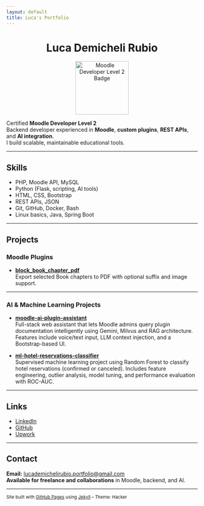 ```yaml
---
layout: default
title: Luca's Portfolio
---
```


<h1 align="center">Luca Demicheli Rubio</h1>

<p align="center">
  <a href="https://www.moodlebites.com/badges/badgeclass.php?id=69" target="_blank">
    <img src="https://www.moodlebites.com/pluginfile.php/34582/badges/badgeimage/69/f3" alt="Moodle Developer Level 2 Badge" width="140" />
  </a>
</p>

Certified **Moodle Developer Level 2**  
Backend developer experienced in **Moodle**, **custom plugins**, **REST APIs**, and **AI integration**.  
I build scalable, maintainable educational tools.

---

## Skills

- PHP, Moodle API, MySQL
- Python (Flask, scripting, AI tools)
- HTML, CSS, Bootstrap
- REST APIs, JSON
- Git, GitHub, Docker, Bash
- Linux basics, Java, Spring Boot

---

## Projects

### Moodle Plugins

- [**block_book_chapter_pdf**](https://github.com/LucaDR1998/moodle-block_bookchapter_pdf)  
  Export selected Book chapters to PDF with optional suffix and image support.

---

### AI & Machine Learning Projects

- [**moodle-ai-plugin-assistant**](https://github.com/LucaDR1998/moodle-ai-plugin-assistant)  
  Full-stack web assistant that lets Moodle admins query plugin documentation intelligently using Gemini, Milvus and RAG architecture. Features include voice/text input, LLM context injection, and a Bootstrap-based UI.

- [**ml-hotel-reservations-classifier**](https://github.com/LucaDR1998/ml-hotel-reservations-classifier)  
  Supervised machine learning project using Random Forest to classify hotel reservations (confirmed or canceled). Includes feature engineering, outlier analysis, model tuning, and performance evaluation with ROC-AUC.

---

## Links

- [LinkedIn](https://www.linkedin.com/in/lucademicheli98)
- [GitHub](https://github.com/LucaDR1998)
- [Upwork](https://www.upwork.com/freelancers/~01a0bd958666f8a741?viewMode=1)

---

## Contact

**Email:** lucademichelirubio.portfolio@gmail.com  
**Available for freelance and collaborations** in Moodle, backend, and AI.

---

<small>Site built with <a href="https://pages.github.com">GitHub Pages</a> using <a href="https://jekyllrb.com">Jekyll</a> – Theme: Hacker</small>
